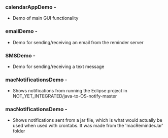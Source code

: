 ### calendarAppDemo - 
* Demo of main GUI functionality

### emailDemo - 
* Demo for sending/receiving an email from the reminder server

### SMSDemo - 
* Demo for sending/receiving a text message

### macNotificationsDemo - 
* Shows notifications from running the Eclipse project in NOT_YET_INTEGRATED/java-to-OS-notify-master

### macNotificationsDemo - 
* Shows notifications sent from a jar file, which is what would actually be used when used with crontabs.  It was made from the 'macReminderJar' folder
